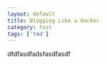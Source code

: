 ```yaml
---
layout: default
title: Blogging Like a Hacker
category: test
tags: ['tmd']
---
```


dfdfasdfadsfasdfasdf
